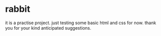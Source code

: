 # rabbit
it is a practise project. just testing some basic html and css for now.
thank you for your kind anticipated suggestions.
